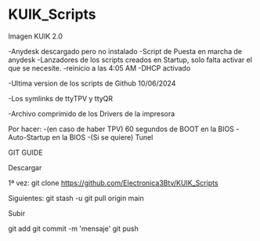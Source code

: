 # KUIK_Scripts
Imagen KUIK 2.0

-Anydesk descargado pero no instalado
-Script de Puesta en marcha de anydesk
-Lanzadores de los scripts creados en Startup, solo falta activar el que se necesite.
-reinicio a las 4:05 AM
-DHCP activado

-Ultima version de los scripts de Github 10/06/2024

-Los symlinks de ttyTPV y ttyQR

-Archivo comprimido de los Drivers de la impresora


Por hacer:
	-(en caso de haber TPV) 60 segundos de BOOT en la BIOS
	-Auto-Startup en la BIOS
	-(Si se quiere) Tunel




GIT GUIDE

Descargar

1ª vez:  	git clone https://github.com/Electronica3Btv/KUIK_Scripts

Siguientes: git stash -u
            git pull origin main

Subir

git add <file>
git commit -m 'mensaje'
git push